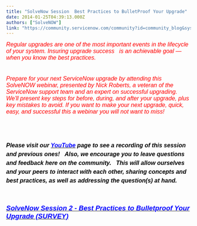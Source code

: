 ```yaml
---
title: "SolveNow Session  Best Practices to BulletProof Your Upgrade"
date: 2014-01-25T04:39:13.000Z
authors: ["SolveNOW"]
link: "https://community.servicenow.com/community?id=community_blog&sys_id=0e2ea66ddbd0dbc01dcaf3231f9619c6"
---
```

<p><span style="color: #ff0000; font-size: 12pt;"><em style="font-family: calibri, verdana, arial, sans-serif;">Regular upgrades are one of the most important events in the lifecycle of your system. Insuring upgrade success   is an achievable goal — when you know the best practices. </em></span></p><p style="min-height: 8pt; height: 8pt; padding: 0px;">  </p><p><span style="color: #ff0000; font-family: calibri, verdana, arial, sans-serif; font-size: 12pt;"><em>Prepare for your next ServiceNow upgrade by attending this SolveNOW webinar, presented by Nick Roberts, a veteran of the ServiceNow support team and an expert on successful upgrading. We'll present key steps for before, during, and after your upgrade, plus key mistakes to avoid. If you want to make your next upgrade, quick, easy, and successful this a webinar you will not want to miss!</em></span></p><p><span style="color: #ff0000; font-family: calibri, verdana, arial, sans-serif; font-size: 12pt;"><em><br/></em></span></p><p></p><p style="min-height: 8pt; height: 8pt; padding: 0px;">  </p><p><span style="font-size: 12pt; line-height: 1.5em; color: #000000; font-family: calibri, verdana, arial, sans-serif;"><strong><em>Please visit our</em></strong><em> <a class="jive-link-external-small" href="https://www.youtube.com/servicenowdemo" rel="nofollow" target="_blank"><strong style="color: #0000ff;">YouTube</strong></a></em><strong><em> page to see a recording of this session and previous ones!   Also, we encourage you to leave questions and feedback here on the community.   This will allow ourselves and your peers to interact with each other, sharing concepts and best practices, as well as addressing the question(s) at hand.</em></strong></span></p><p><span style="font-size: 12pt; line-height: 1.5em; color: #000000; font-family: calibri, verdana, arial, sans-serif;"><strong><br/></strong></span></p><div><div><span style="font-size: 12pt; font-family: calibri, verdana, arial, sans-serif;"><a class="jive-link-external-small" href="https://www.surveymonkey.com/s/38JPCHR" rel="nofollow" target="_blank"><strong><em style=": ; color: #0000ff; font-size: 14pt; font-family: calibri, verdana, arial, sans-serif;">SolveNow Session 2 - Best Practices to Bulletproof Your Upgrade (SURVEY)</em></strong></a></span></div></div>